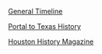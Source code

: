 [General Timeline](https://www.thestoryoftexas.com/discover/texas-history-timeline)

[Portal to Texas History](https://texashistory.unt.edu/)

[Houston History Magazine](https://houstonhistorymagazine.org/)